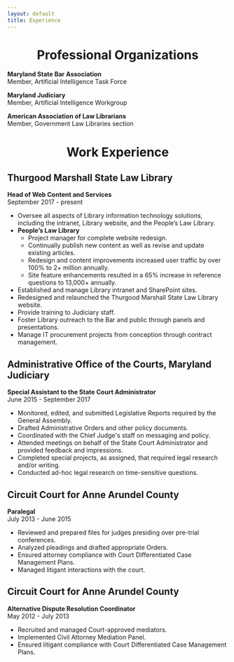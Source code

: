 ```yaml
---
layout: default
title: Experience
---
```


<h1 align="center">Professional Organizations</h1>

**Maryland State Bar Association**  
Member, Artificial Intelligence Task Force

**Maryland Judiciary**  
Member, Artificial Intelligence Workgroup

**American Association of Law Librarians**  
Member, Government Law Libraries section

<h1 align="center">Work Experience</h1>

## Thurgood Marshall State Law Library
**Head of Web Content and Services**  
September 2017 - present

- Oversee all aspects of Library information technology solutions, including the intranet, Library website, and the People’s Law Library.
- **People’s Law Library**
  - Project manager for complete website redesign.
  - Continually publish new content as well as revise and update existing articles.
  - Redesign and content improvements increased user traffic by over 100% to 2+ million annually.
  - Site feature enhancements resulted in a 65% increase in reference questions to 13,000+ annually.
- Established and manage Library intranet and SharePoint sites.
- Redesigned and relaunched the Thurgood Marshall State Law Library website.
- Provide training to Judiciary staff.
- Foster Library outreach to the Bar and public through panels and presentations.
- Manage IT procurement projects from conception through contract management.

## Administrative Office of the Courts, Maryland Judiciary
**Special Assistant to the State Court Administrator**  
June 2015 - September 2017

- Monitored, edited, and submitted Legislative Reports required by the General Assembly.
- Drafted Administrative Orders and other policy documents.
- Coordinated with the Chief Judge's staff on messaging and policy.
- Attended meetings on behalf of the State Court Administrator and provided feedback and impressions.
- Completed special projects, as assigned, that required legal research and/or writing.
- Conducted ad-hoc legal research on time-sensitive questions.

## Circuit Court for Anne Arundel County
**Paralegal**  
July 2013 - June 2015

- Reviewed and prepared files for judges presiding over pre-trial conferences.
- Analyzed pleadings and drafted appropriate Orders.
- Ensured attorney compliance with Court Differentiated Case Management Plans.
- Managed litigant interactions with the court.

## Circuit Court for Anne Arundel County
**Alternative Dispute Resolution Coordinator**  
May 2012 - July 2013

- Recruited and managed Court-approved mediators.
- Implemented Civil Attorney Mediation Panel.
- Ensured litigant compliance with Court Differentiated Case Management Plans.
